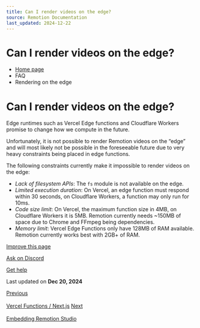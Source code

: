 ```yaml
---
title: Can I render videos on the edge?
source: Remotion Documentation
last_updated: 2024-12-22
---
```


# Can I render videos on the edge?

- [Home page](/)
- FAQ
- Rendering on the edge

# Can I render videos on the edge?

Edge runtimes such as Vercel Edge functions and Cloudflare Workers promise to change how we compute in the future.

Unfortunately, it is not possible to render Remotion videos on the “edge” and will most likely not be possible in the foreseeable future due to very heavy constraints being placed in edge functions.

The following constraints currently make it impossible to render videos on the edge:

- _Lack of filesystem APIs_: The `fs` module is not available on the edge.
- _Limited execution duration_: On Vercel, an edge function must respond within 30 seconds, on Cloudflare Workers, a function may only run for 10ms.
- _Code size limit_: On Vercel, the maximum function size in 4MB, on Cloudflare Workers it is 5MB. Remotion currently needs ~150MB of space due to Chrome and FFmpeg being dependencies.
- _Memory limit_: Vercel Edge Functions only have 128MB of RAM available. Remotion currently works best with 2GB+ of RAM.

[Improve this page](https://github.com/remotion-dev/remotion/edit/main/packages/docs/docs/miscellaneous/render-on-edge.mdx)

[Ask on Discord](https://remotion.dev/discord)

[Get help](/docs/get-help)

Last updated on **Dec 20, 2024**

[Previous\
\
Vercel Functions / Next.js](/docs/miscellaneous/vercel-functions) [Next\
\
Embedding Remotion Studio](/docs/miscellaneous/embed-studio)
